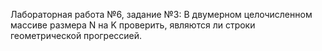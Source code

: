 Лабораторная работа №6, задание №3: В двумерном целочисленном массиве размера N на K проверить, являются ли строки геометрической прогрессией. 
